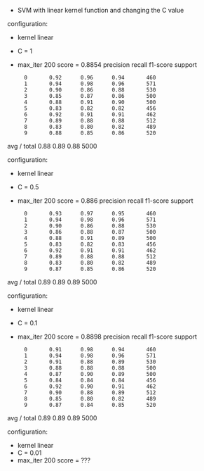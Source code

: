 - SVM with linear kernel function and changing the C value

configuration:
  - kernel linear
  - C = 1
  - max_iter 200
score = 0.8854
             precision    recall  f1-score   support

          0       0.92      0.96      0.94       460
          1       0.94      0.98      0.96       571
          2       0.90      0.86      0.88       530
          3       0.85      0.87      0.86       500
          4       0.88      0.91      0.90       500
          5       0.83      0.82      0.82       456
          6       0.92      0.91      0.91       462
          7       0.89      0.88      0.88       512
          8       0.83      0.80      0.82       489
          9       0.88      0.85      0.86       520

avg / total       0.88      0.89      0.88      5000

configuration:
  - kernel linear
  - C = 0.5
  - max_iter 200
score = 0.886
             precision    recall  f1-score   support

          0       0.93      0.97      0.95       460
          1       0.94      0.98      0.96       571
          2       0.90      0.86      0.88       530
          3       0.86      0.88      0.87       500
          4       0.88      0.91      0.89       500
          5       0.83      0.82      0.83       456
          6       0.92      0.91      0.91       462
          7       0.89      0.88      0.88       512
          8       0.83      0.80      0.82       489
          9       0.87      0.85      0.86       520

avg / total       0.89      0.89      0.89      5000

configuration:
  - kernel linear
  - C = 0.1
  - max_iter 200
score = 0.8898
             precision    recall  f1-score   support

          0       0.91      0.98      0.94       460
          1       0.94      0.98      0.96       571
          2       0.91      0.88      0.89       530
          3       0.88      0.88      0.88       500
          4       0.87      0.90      0.89       500
          5       0.84      0.84      0.84       456
          6       0.92      0.90      0.91       462
          7       0.90      0.88      0.89       512
          8       0.85      0.80      0.82       489
          9       0.87      0.84      0.85       520

avg / total       0.89      0.89      0.89      5000

configuration:
  - kernel linear
  - C = 0.01
  - max_iter 200
score = ???
